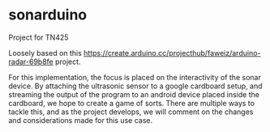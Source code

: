 # sonarduino
Project for TN425

Loosely based on this https://create.arduino.cc/projecthub/faweiz/arduino-radar-69b8fe project.

For this implementation, the focus is placed on the interactivity of the sonar device.  By attaching
the ultrasonic sensor to a google cardboard setup, and streaming the output of the program to an android device
placed inside the cardboard, we hope to create a game of sorts.  There are multiple ways to tackle this, and as the project develops, we will comment on the changes and considerations made for this use case.
